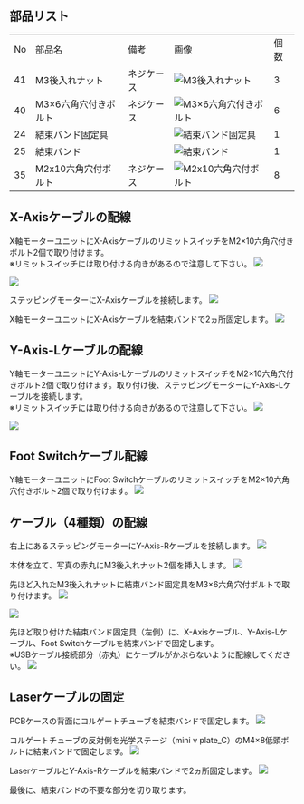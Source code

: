 ## 部品リスト
<table class="packing-list">
<tbody>
<tr>
<td>No</td>
<td>部品名</td>
<td>備考</td>
<td class="packing-img">画像</td>
<td>個数</td>
</tr>
<tr>
<td>41</td>
<td>M3後入れナット</td>
<td>ネジケース</td>
<td><img src="./images/07/p7-1.jpg" alt="M3後入れナット"></td>
<td>3</td>
</tr>
<tr>
<td>40</td>
<td>M3×6六角穴付きボルト</td>
<td>ネジケース</td>
<td><img src="./images/07/p7-2.jpg" alt="M3×6六角穴付きボルト"></td>
<td>6</td>
</tr>
<tr>
<td>24</td>
<td>結束バンド固定具</td>
<td></td>
<td><img src="./images/07/p7-3.jpg" alt="結束バンド固定具"></td>
<td>1</td>
</tr>
<tr>
<td>25</td>
<td>結束バンド</td>
<td></td>
<td><img src="./images/07/p7-4.jpg" alt="結束バンド"></td>
<td>1</td>
</tr>
<tr>
<td>35</td>
<td>M2x10六角穴付ボルト</td>
<td>ネジケース</td>
<td><img src="./images/07/p7-5.jpg" alt="M2x10六角穴付ボルト"></td>
<td>8</td>
</tr>
</tbody>
</table>

## X-Axisケーブルの配線
X軸モーターユニットにX-AxisケーブルのリミットスイッチをM2&times;10六角穴付きボルト2個で取り付けます。  
※リミットスイッチには取り付ける向きがあるので注意して下さい。
<img src="./images/07/mini-300mm_07_01.jpg">

<img src="./images/07/mini-300mm_07_02.jpg">

ステッピングモーターにX-Axisケーブルを接続します。
<img src="./images/07/mini-300mm_07_03.jpg">

X軸モーターユニットにX-Axisケーブルを結束バンドで2ヵ所固定します。
<img src="./images/07/mini-300mm_07_04.jpg">

## Y-Axis-Lケーブルの配線
Y軸モーターユニットにY-Axis-LケーブルのリミットスイッチをM2&times;10六角穴付きボルト2個で取り付けます。取り付け後、ステッピングモーターにY-Axis-Lケーブルを接続します。  
※リミットスイッチには取り付ける向きがあるので注意して下さい。
<img src="./images/07/mini-300mm_07_05.jpg">

<img src="./images/07/mini-300mm_07_06.jpg">

## Foot Switchケーブル配線
Y軸モーターユニットにFoot SwitchケーブルのリミットスイッチをM2&times;10六角穴付きボルト2個で取り付けます。
<img src="./images/07/mini-300mm_07_07.jpg">

## ケーブル（4種類）の配線
右上にあるステッピングモーターにY-Axis-Rケーブルを接続します。
<img src="./images/07/mini-300mm_07_09.jpg">

本体を立て、写真の赤丸にM3後入れナット2個を挿入します。
<img src="./images/07/mini-300mm_07_10.jpg">

先ほど入れたM3後入れナットに結束バンド固定具をM3&times;6六角穴付ボルトで取り付けます。
<img src="./images/07/mini-300mm_07_11.jpg">

<img src="./images/07/mini-300mm_07_12.jpg">

先ほど取り付けた結束バンド固定具（左側）に、X-Axisケーブル、Y-Axis-Lケーブル、Foot Switchケーブルを結束バンドで固定します。  
※USBケーブル接続部分（赤丸）にケーブルがかぶらないように配線してください。
<img src="./images/07/mini-300mm_07_14.jpg">

## Laserケーブルの固定
PCBケースの背面にコルゲートチューブを結束バンドで固定します。
<img src="./images/07/mini-300mm_07_16.jpg">

コルゲートチューブの反対側を光学ステージ（mini v plate_C）のM4&times;8低頭ボルトに結束バンドで固定します。
<img src="./images/07/mini-300mm_07_17.jpg">

LaserケーブルとY-Axis-Rケーブルを結束バンドで2ヵ所固定します。
<img src="./images/07/mini-300mm_07_18.jpg">

最後に、結束バンドの不要な部分を切り取ります。
